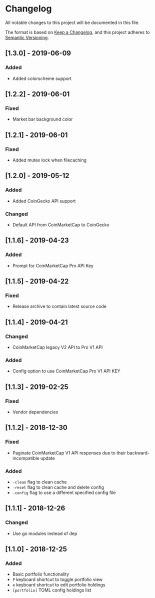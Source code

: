 # Changelog
All notable changes to this project will be documented in this file.

The format is based on [Keep a Changelog](https://keepachangelog.com/en/1.0.0/),
and this project adheres to [Semantic Versioning](https://semver.org/spec/v2.0.0.html).

## [1.3.0] - 2019-06-09
### Added
- Added colorscheme support

## [1.2.2] - 2019-06-01
### Fixed
- Market bar background color

## [1.2.1] - 2019-06-01
### Fixed
- Added mutex lock when filecaching

## [1.2.0] - 2019-05-12
### Added
- Added CoinGecko API support

### Changed
- Default API from CoinMarketCap to CoinGecko

## [1.1.6] - 2019-04-23
### Added
- Prompt for CoinMarketCap Pro API Key

## [1.1.5] - 2019-04-22
### Fixed
- Release archive to contain latest source code

## [1.1.4] - 2019-04-21
### Changed
- CoinMarketCap legacy V2 API to Pro V1 API

### Added
- Config option to use CoinMarketCap Pro V1 API KEY

## [1.1.3] - 2019-02-25
### Fixed
- Vendor dependencies

## [1.1.2] - 2018-12-30
### Fixed
- Paginate CoinMarketCap V1 API responses due to their backward-incompatible update

### Added
- `-clean` flag to clean cache
- `-reset` flag to clean cache and delete config
- `-config` flag to use a different specified config file

## [1.1.1] - 2018-12-26
### Changed
- Use go modules instead of dep

## [1.1.0] - 2018-12-25
### Added
- Basic portfolio functionality
- `P` keyboard shortcut to toggle portfolio view
- `e` keyboard shortcut to edit portfolio holdings
- `[portfolio]` TOML config holdings list
